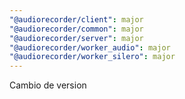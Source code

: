 ```yaml
---
"@audiorecorder/client": major
"@audiorecorder/common": major
"@audiorecorder/server": major
"@audiorecorder/worker_audio": major
"@audiorecorder/worker_silero": major
---
```


Cambio de version
